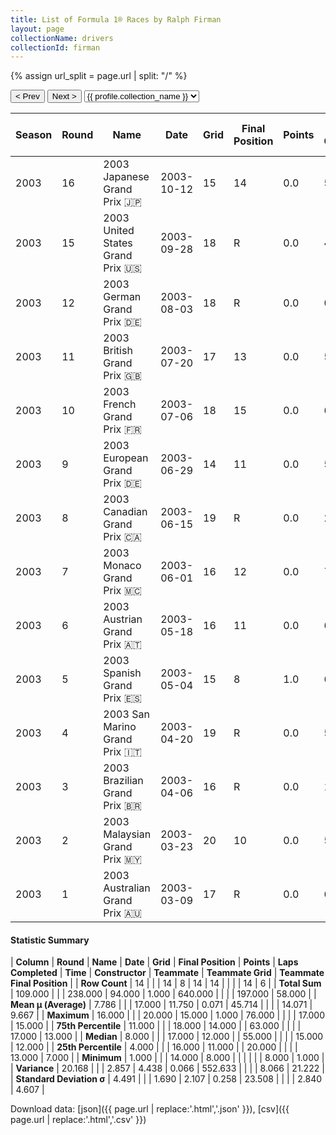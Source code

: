 ```yaml
---
title: List of Formula 1® Races by Ralph Firman
layout: page
collectionName: drivers
collectionId: firman
---
```


{% assign url_split = page.url | split: "/" %}
<div id="collection-navigation">
<button onclick="selector.options[selector.selectedIndex-1].value && (window.location = selector.options[selector.selectedIndex-1].value);">&lt; Prev</button>
<button onclick="selector.options[selector.selectedIndex+1].value && (window.location = selector.options[selector.selectedIndex+1].value);">Next &gt;</button>
<select id="selector" onchange="this.options[this.selectedIndex].value && (window.location = this.options[this.selectedIndex].value);">
  {% for collectionId in site.data[page.collectionName].refs %}
    {% if collectionId == page.collectionId %}
      {% assign selected = "selected" %}
    {% else %}
      {% assign selected = "" %}
    {% endif %}
    {% assign profile = site.data[page.collectionName][collectionId].profile %}
    <option value="/f1/{{ page.collectionName }}/{{ collectionId }}/{{ url_split[4] }}" {{ selected }}>{{ profile.collection_name }}</option>
  {% endfor %}
</select>
</div>

| Season | Round | Name | Date | Grid | Final Position | Points | Laps Completed | Time | Constructor | Teammate | Teammate Grid | Teammate Final Position |
|--|--|--|--|--|--|--|--|--|--|--|--|--|
| 2003 | 16 | 2003 Japanese Grand Prix 🇯🇵 | 2003-10-12 | 15 | 14 | 0.0 | 51 |   | Jordan 🇮🇪 | [Giancarlo Fisichella 🇮🇹](/f1/drivers/fisichella) | 16 | R |
| 2003 | 15 | 2003 United States Grand Prix 🇺🇸 | 2003-09-28 | 18 | R | 0.0 | 48 |   | Jordan 🇮🇪 | [Giancarlo Fisichella 🇮🇹](/f1/drivers/fisichella) | 17 | 7 |
| 2003 | 12 | 2003 German Grand Prix 🇩🇪 | 2003-08-03 | 18 | R | 0.0 | 0 |   | Jordan 🇮🇪 | [Giancarlo Fisichella 🇮🇹](/f1/drivers/fisichella) | 13 | 13 |
| 2003 | 11 | 2003 British Grand Prix 🇬🇧 | 2003-07-20 | 17 | 13 | 0.0 | 59 |   | Jordan 🇮🇪 | [Giancarlo Fisichella 🇮🇹](/f1/drivers/fisichella) | 15 | R |
| 2003 | 10 | 2003 French Grand Prix 🇫🇷 | 2003-07-06 | 18 | 15 | 0.0 | 67 |   | Jordan 🇮🇪 | [Giancarlo Fisichella 🇮🇹](/f1/drivers/fisichella) | 17 | R |
| 2003 | 9 | 2003 European Grand Prix 🇩🇪 | 2003-06-29 | 14 | 11 | 0.0 | 58 |   | Jordan 🇮🇪 | [Giancarlo Fisichella 🇮🇹](/f1/drivers/fisichella) | 13 | 12 |
| 2003 | 8 | 2003 Canadian Grand Prix 🇨🇦 | 2003-06-15 | 19 | R | 0.0 | 20 |   | Jordan 🇮🇪 | [Giancarlo Fisichella 🇮🇹](/f1/drivers/fisichella) | 16 | R |
| 2003 | 7 | 2003 Monaco Grand Prix 🇲🇨 | 2003-06-01 | 16 | 12 | 0.0 | 76 |   | Jordan 🇮🇪 | [Giancarlo Fisichella 🇮🇹](/f1/drivers/fisichella) | 12 | 10 |
| 2003 | 6 | 2003 Austrian Grand Prix 🇦🇹 | 2003-05-18 | 16 | 11 | 0.0 | 68 |   | Jordan 🇮🇪 | [Giancarlo Fisichella 🇮🇹](/f1/drivers/fisichella) | 9 | R |
| 2003 | 5 | 2003 Spanish Grand Prix 🇪🇸 | 2003-05-04 | 15 | 8 | 1.0 | 63 |   | Jordan 🇮🇪 | [Giancarlo Fisichella 🇮🇹](/f1/drivers/fisichella) | 17 | R |
| 2003 | 4 | 2003 San Marino Grand Prix 🇮🇹 | 2003-04-20 | 19 | R | 0.0 | 51 |   | Jordan 🇮🇪 | [Giancarlo Fisichella 🇮🇹](/f1/drivers/fisichella) | 17 | 15 |
| 2003 | 3 | 2003 Brazilian Grand Prix 🇧🇷 | 2003-04-06 | 16 | R | 0.0 | 18 |   | Jordan 🇮🇪 | [Giancarlo Fisichella 🇮🇹](/f1/drivers/fisichella) | 8 | 1 |
| 2003 | 2 | 2003 Malaysian Grand Prix 🇲🇾 | 2003-03-23 | 20 | 10 | 0.0 | 55 |   | Jordan 🇮🇪 | [Giancarlo Fisichella 🇮🇹](/f1/drivers/fisichella) | 14 | R |
| 2003 | 1 | 2003 Australian Grand Prix 🇦🇺 | 2003-03-09 | 17 | R | 0.0 | 6 |   | Jordan 🇮🇪 | [Giancarlo Fisichella 🇮🇹](/f1/drivers/fisichella) | 13 | R |

#### Statistic Summary

| **Column** | **Round** | **Name** | **Date** | **Grid** | **Final Position** | **Points** | **Laps Completed** | **Time** | **Constructor** | **Teammate** | **Teammate Grid** | **Teammate Final Position** |
| **Row Count** | 14 |  |  | 14 | 8 | 14 | 14 |  |  |  | 14 | 6 |
| **Total Sum** | 109.000 |  |  | 238.000 | 94.000 | 1.000 | 640.000 |  |  |  | 197.000 | 58.000 |
| **Mean μ (Average)** | 7.786 |  |  | 17.000 | 11.750 | 0.071 | 45.714 |  |  |  | 14.071 | 9.667 |
| **Maximum** | 16.000 |  |  | 20.000 | 15.000 | 1.000 | 76.000 |  |  |  | 17.000 | 15.000 |
| **75th Percentile** | 11.000 |  |  | 18.000 | 14.000 |  | 63.000 |  |  |  | 17.000 | 13.000 |
| **Median** | 8.000 |  |  | 17.000 | 12.000 |  | 55.000 |  |  |  | 15.000 | 12.000 |
| **25th Percentile** | 4.000 |  |  | 16.000 | 11.000 |  | 20.000 |  |  |  | 13.000 | 7.000 |
| **Minimum** | 1.000 |  |  | 14.000 | 8.000 |  |  |  |  |  | 8.000 | 1.000 |
| **Variance** | 20.168 |  |  | 2.857 | 4.438 | 0.066 | 552.633 |  |  |  | 8.066 | 21.222 |
| **Standard Deviation σ** | 4.491 |  |  | 1.690 | 2.107 | 0.258 | 23.508 |  |  |  | 2.840 | 4.607 |

Download data: [json]({{ page.url | replace:'.html','.json' }}), [csv]({{ page.url | replace:'.html','.csv' }})
